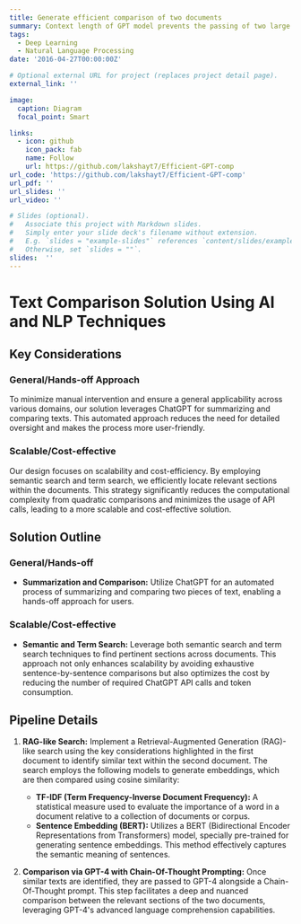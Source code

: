 ```yaml
---
title: Generate efficient comparison of two documents
summary: Context length of GPT model prevents the passing of two large documents directly to the API. Furthermore, reducing the number of calls and the tokens per call can save money. In this small project, I use semantic similarity to reduce the number of calls and tokens per call.
tags:
  - Deep Learning
  - Natural Language Processing
date: '2016-04-27T00:00:00Z'

# Optional external URL for project (replaces project detail page).
external_link: ''

image:
  caption: Diagram
  focal_point: Smart

links:
  - icon: github
    icon_pack: fab
    name: Follow
    url: https://github.com/lakshayt7/Efficient-GPT-comp
url_code: 'https://github.com/lakshayt7/Efficient-GPT-comp'
url_pdf: ''
url_slides: ''
url_video: ''

# Slides (optional).
#   Associate this project with Markdown slides.
#   Simply enter your slide deck's filename without extension.
#   E.g. `slides = "example-slides"` references `content/slides/example-slides.md`.
#   Otherwise, set `slides = ""`.
slides:  ''
---
```


# Text Comparison Solution Using AI and NLP Techniques

## Key Considerations

### General/Hands-off Approach

To minimize manual intervention and ensure a general applicability across various domains, our solution leverages ChatGPT for summarizing and comparing texts. This automated approach reduces the need for detailed oversight and makes the process more user-friendly.

### Scalable/Cost-effective

Our design focuses on scalability and cost-efficiency. By employing semantic search and term search, we efficiently locate relevant sections within the documents. This strategy significantly reduces the computational complexity from quadratic comparisons and minimizes the usage of API calls, leading to a more scalable and cost-effective solution.

## Solution Outline

### General/Hands-off

- **Summarization and Comparison:** Utilize ChatGPT for an automated process of summarizing and comparing two pieces of text, enabling a hands-off approach for users.

### Scalable/Cost-effective

- **Semantic and Term Search:** Leverage both semantic search and term search techniques to find pertinent sections across documents. This approach not only enhances scalability by avoiding exhaustive sentence-by-sentence comparisons but also optimizes the cost by reducing the number of required ChatGPT API calls and token consumption.

## Pipeline Details

1. **RAG-like Search:** Implement a Retrieval-Augmented Generation (RAG)-like search using the key considerations highlighted in the first document to identify similar text within the second document. The search employs the following models to generate embeddings, which are then compared using cosine similarity:
   - **TF-IDF (Term Frequency-Inverse Document Frequency):** A statistical measure used to evaluate the importance of a word in a document relative to a collection of documents or corpus.
   - **Sentence Embedding (BERT):** Utilizes a BERT (Bidirectional Encoder Representations from Transformers) model, specially pre-trained for generating sentence embeddings. This method effectively captures the semantic meaning of sentences.

2. **Comparison via GPT-4 with Chain-Of-Thought Prompting:** Once similar texts are identified, they are passed to GPT-4 alongside a Chain-Of-Thought prompt. This step facilitates a deep and nuanced comparison between the relevant sections of the two documents, leveraging GPT-4's advanced language comprehension capabilities.



